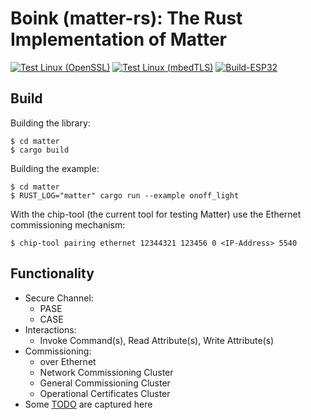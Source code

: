 # Boink (matter-rs): The Rust Implementation of Matter

[![Test Linux (OpenSSL)](https://github.com/kedars/matter-rs/actions/workflows/test-linux-openssl.yml/badge.svg)](https://github.com/kedars/matter-rs/actions/workflows/test-linux-openssl.yml)
[![Test Linux (mbedTLS)](https://github.com/kedars/matter-rs/actions/workflows/test-linux-mbedtls.yml/badge.svg)](https://github.com/kedars/matter-rs/actions/workflows/test-linux-mbedtls.yml)
[![Build-ESP32](https://github.com/kedars/matter-rs/actions/workflows/build-esp32.yml/badge.svg)](https://github.com/kedars/matter-rs/actions/workflows/build-esp32.yml)

## Build

Building the library:
```
$ cd matter
$ cargo build
```

Building the example:
```
$ cd matter
$ RUST_LOG="matter" cargo run --example onoff_light
```

With the chip-tool (the current tool for testing Matter) use the Ethernet commissioning mechanism:
```
$ chip-tool pairing ethernet 12344321 123456 0 <IP-Address> 5540
```

## Functionality
- Secure Channel:
  - PASE
  - CASE
- Interactions:
  - Invoke Command(s), Read Attribute(s), Write Attribute(s)
- Commissioning:
  - over Ethernet
  - Network Commissioning Cluster
  - General Commissioning Cluster
  - Operational Certificates Cluster
- Some [TODO](TODO.md) are captured here

